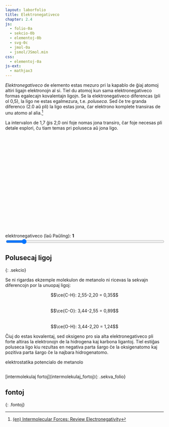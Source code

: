 ```yaml
---
layout: laborfolio
title: Elektronegativeco
chapter: 2.4
js:
  - folio-0a
  - sekcio-0b
  - elementoj-0b
  - svg-0c
  - jmol-0a
  - jsmol/JSmol.min
css:
  - elementoj-0a  
js-ext:
  - mathjax3
---
```


*Elektronegativeco* de elemento estas mezuro pri la kapablo de ĝiaj atomoj altiri 
ligajn elektronojn al si. Tiel du atomoj kun sama elektronegativeco formas 
egalecajn kovalentajn ligojn. Se la elektronegativeco diferencas (pli ol 0,5), la ligo ne estas egalmezura, 
t.e. *poluseca*. Sed ĉe tre granda diferenco (2.0 aŭ pli) la
ligo estas jona, ĉar elektrono komplete transiras de unu atomo al alia.[^W1]

La intervalon de 1,7 ĝis 2,0 oni foje nomas jona transiro, ĉar foje necesas pli detale esplori, ĉu tiam temas pri poluseca aŭ jona ligo.


<script>

  lanĉe (() => {
    // kreu SVG de perioda sistemo
    const ps = ĝi("#periodsistemo");
    Elemento.periodsistemo(ps,true,
      (de_smb,al_smb) => {
          malemfazo(ĝi(`#ps_${de_smb}`));
          if (al_smb) emfazo(ĝi(`#ps_${al_smb}`));
          aktualigo_info();                
      });
  });
</script>

<style>
  .emfazo1 rect {
    fill: #cceeFF;
  }
  .emfazo2 rect {
    fill: #89CFF0;
  }
  .emfazo3 rect {
    fill: #5353FF; /* #9370DB */
  }
  .emfazo3 text.smb, .emfazo3 text.eneg {
    fill: white;
  }
  .emfazo4 rect {
    fill: #bbbbEE;
  }
  .emfazo5 rect {
    fill: #e0e0FF;
  }
  .emfazo rect {
    fill: #000088 !important;
  }
  .emfazo text {
    fill: white !important;
  }  
</style>

<svg id="periodsistemo"
    version="1.1" 
    xmlns="http://www.w3.org/2000/svg" 
    xmlns:xlink="http://www.w3.org/1999/xlink" width="100%" viewBox="0 0 195 115">
</svg>

<script>
  const eneg = Elemento.laŭ_neg(true);
  const lneg = Object.keys(eneg)
    .filter(a => {return ! isNaN(a)})
    .sort((a,b) => { return +a-b;});

  lanĉe(() =>{
    let n1 = 1;
    for (e in lneg) {
      if (lneg[e] == 1.0) {
        n1 = e;
        break;
      }
    }

    atributoj(ĝi("#eneg_val"),{
      min: 0,
      max: lneg.length-1, 
      value: n1
    });

    aktualigo();
  })

  function aktualigo_info() {
      const nro = ĝi('#eneg_val').value;
      const emfazita_elemento = ĝi("#periodsistemo .emfazo");

      if (emfazita_elemento) {
        const smb = emfazita_elemento.id.split('_')[1];
        const eneg = Elemento.smb(smb).eneg;
        ĝi('#eneg_lbl').textContent = `negativec-diferenco (${smb} - ${lneg[nro]}):`;
        ĝi('#eneg_info').textContent = Math.round(Math.abs(eneg-lneg[nro])*100)/100;
      } else {
        ĝi('#eneg_lbl').textContent = `elektronegativeco (laŭ Paŭling):`;
        ĝi('#eneg_info').textContent = lneg[nro];
      }
  }

  function aktualigo() {
    const val = ĝi('#eneg_val').value;

    // elektita negativeco +/- 2 ŝtupoj
    const e1 = val>=2? eneg[lneg[+val-2]] : [];
    const e2 = val>=1? eneg[lneg[+val-1]] : [];
    const e3 = eneg[lneg[+val]];
    const e4 = val < lneg.length-1? eneg[lneg[+val+1]] : [];
    const e5 = val < lneg.length-2? eneg[lneg[+val+2]] : [];

    for (const e of ĉiuj("#periodsistemo .elm")) {
      // forigu ĉiujn emfazojn antaŭ aktualigo...
      const smb = e.id.split('_')[1];
      const cl = e.classList;
      cl.remove("emfazo1","emfazo2","emfazo3","emfazo4","emfazo5");
      // aldonu emfazojn se la elemento estas en unu el la kvin listoj
      if (e1.indexOf(smb)>-1) cl.add("emfazo1");
      if (e2.indexOf(smb)>-1) cl.add("emfazo2");
      if (e3.indexOf(smb)>-1) cl.add("emfazo3");
      if (e4.indexOf(smb)>-1) cl.add("emfazo4");
      if (e5.indexOf(smb)>-1) cl.add("emfazo5");
    }
  }
</script>

<!-- 
-9..0: ciuj e-neg, kiuj rondigite donas la entjeran valoron
0.7 .. 4 pasoj je dekono, nur ekzaktaj valoroj kalkuliĝu

-->

<label id="eneg_lbl" for="eneg_info">elektronegativeco (laŭ Paŭling):</label> <b><span id="eneg_info">1</span></b><br>
<input type="range" id="eneg_val" style="width: 100%" step="1" value="12" min="0" max="118"  onchange="aktualigo()" oninput="aktualigo_info(); aktualigo();">

## Polusecaj ligoj
{: .sekcio}

Se ni rigardas ekzemple molekulon de metanolo ni ricevas la sekvajn diferencojn
por la unuopaj ligoj:

$$\ce{C-H}: 2,55-2,20 = 0,35$$  
$$\ce{C-O}: 3,44-2,55 = 0,89$$  
$$\ce{O-H}: 3,44-2,20 = 1,24$$  

Ĉiuj do estas kovalentaj, sed oksigeno pro sia alta elektronegativeco pli forte altiras la elektronojn de la hidrogena kaj karbona ligantoj. Tiel estiĝas poluseca ligo kiu rezultas en negativa parta ŝargo ĉe la oksigenatomo kaj pozitiva parta ŝargo ĉe la najbara hidrogenatomo.

<!-- ![elektrostatika potencialo de metanolo](inc/metanolo_mep.png) -->

<div id="jmol_metanolo">
<script type="text/javascript" async>
  //Jmol._isAsync = true;
// 'isosurface resolution 6 molecular map mep; color isosurface translucent;'
  lanĉe(() => {
      jmol_div("jmol_metanolo",
      "inc/metanolo.spt",
      600,400,
      (app) => { Jmol.script(app,
        'set antialiasDisplay ON'
      )}
    );
  });
</script>
</div>
elektrostatika potencialo de metanolo


<!-- lig-preferoj...
https://en.wikipedia.org/wiki/Periodic_table#Metallicity
-->

<!-- montro de elektrostatika potencialo...:
https://chemapps.stolaf.edu/jmol/docs/examples-11/surfacedemos.htm
https://chemapps.stolaf.edu/jmol/docs/examples-11/isosurface.htm
https://wiki.jmol.org/index.php/File_formats/Surfaces
https://www.poissonboltzmann.org/

# konvertado...
http://biochemlabsolutions.com/Molecule%20Docking/FORMATS/Formats%20PDB%20PDBQT%20SDF%20MOL.html

superrigardon pri tiu kaj alia konceptoj donas la prezentaĵo:
https://www.csus.edu/indiv/s/spencej/chem%2031%20summer%2014%20web/day%202%20lecture.pdf

-->

<h2></h2>
[intermolekulaj fortoj](intermolekulaj_fortoj){: .sekva_folio}


## fontoj
{: .fontoj}

[^W1]: [(en) Intermolecular Forces: Review Electronegativity](https://www2.chem.wisc.edu/deptfiles/genchem/netorial/rottosen/tutorial/modules/intermolecular_forces/01review/review4.htm)

[^W2]: [(de) Elektronegativität](https://de.wikipedia.org/wiki/Elektronegativit%C3%A4t)

<!-- 
aliaj fontoj:
https://pubchem.ncbi.nlm.nih.gov/periodic-table/#view=list
https://www.chemie.de/lexikon/Elektronegativit%C3%A4t.html#Pauling-Skala 
https://www.degruyter.com/document/doi/10.1515/ci-2020-0305/html
https://www.cup.lmu.de/ac/kluefers/homepage/L/kc2/literature/iupac_oxidation_state_2016.pdf
-->